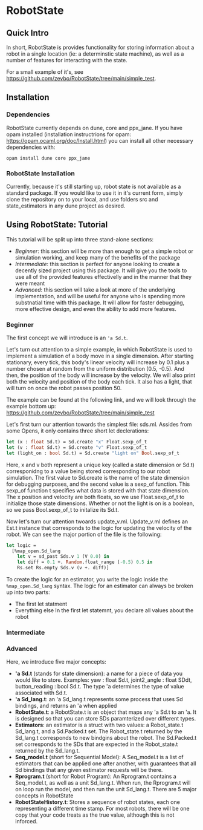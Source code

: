 # RobotState

## Quick Intro

In short, RobotState is provides functionality for storing information about a robot in a single location (ie: a determinstic state machine), as well as a number of features for interacting with the state.

For a small example of it's, see https://github.com/zevbo/RobotState/tree/main/simple_test.

## Installation

### Dependencies

RobotState currently depends on dune, core and ppx_jane. If you have opam installed (installation instructrions for opam: https://opam.ocaml.org/doc/Install.html) you can install all other necessary dependencies with:

```opam install dune core ppx_jane```

### RobotState Installation

Currently, because it's still starting up, robot state is not available as a standard package. If you would like to use it in it's current form, simply clone the repository on to your local, and use folders src and state_estimators in any dune project as desired.

## Using RobotState: Tutorial

This tutorial will be split up into three stand-alone sections:
- _Beginner_: this section will be more than enough to get a simple robot or simulation working, and keep many of the benefits of the package
- _Intermediate_: this section is perfect for anyone looking to create a decently sized project using this package. It will give you the tools to use all of the provided features effectivelly and in the manner that they were meant
- _Advanced_: this section will take a look at more of the underlying implementation, and will be useful for anyone who is spending more substnatial time with this package. It will allow for faster debugging, more effective design, and even the ability to add more features.

### Beginner

The first concept we will introduce is an ```'a Sd.t```. 

Let's turn out attention to a simple example, in which RobotState is used to implement a simulation of a body move in a single dimension. After starting stationary, every tick, this body's linear velocity will increase by 0.1 plus a number chosen at random from the uniform distribution (0.5, -0.5). And then, the position of the body will increase by the velocity. We will also print both the velocity and position of the body each tick. It also has a light, that will turn on once the robot passes position 50.

The example can be found at the following link, and we will look through the example bottom up: https://github.com/zevbo/RobotState/tree/main/simple_test

Let's first turn our attention towards the simplest file: sds.ml. Assides from some Opens, it only contains three short let declerations:
```Ocaml
let (x : float Sd.t) = Sd.create "x" Float.sexp_of_t
let (v : float Sd.t) = Sd.create "v" Float.sexp_of_t
let (light_on : bool Sd.t) = Sd.create "light on" Bool.sexp_of_t
```
Here, x and v both represent a unique key (called a state dimension or Sd.t) corresponidng to a value being stored corresponding to our robot simulation. The first value to Sd.create is the name of the state dimension for debugging purposes, and the second value is a sexp_of function. This sexp_of function t specifies what data is stored with that state dimension. The x position and velocity are both floats, so we use Float.sexp_of_t to initialize those state dimensions. Whether or not the light is on is a boolean, so we pass Bool.sexp_of_t to initalize its Sd.t.

Now let's turn our attention twoards update_v.ml. Update_v.ml defines an Est.t instance that corresponds to the logic for updating the velocity of the robot. We can see the major portion of the file is the following:
```Ocaml
let logic =
  [%map_open.Sd_lang
    let v = sd_past Sds.v 1 (V 0.0) in
    let diff = 0.1 +. Random.float_range (-0.5) 0.5 in
    Rs.set Rs.empty Sds.v (v +. diff)]
```
To create the logic for an estimator, you write the logic inside the ```%map_open.Sd_lang``` syntax. The logic for an estimator can always be broken up into two parts:
- The first let statment
- Everything else
In the first let statemnt, you declare all values about the robot
### Intermediate
### Advanced

Here, we introduce five major concepts:
- **'a Sd.t** (stands for state dimension): a name for a piece of data you would like to store. Examples: yaw : float Sd.t, joint2_angle : float SDdt, button_reading : bool Sd.t. The type 'a determines the type of value associated with Sd.t. 
- **'a Sd_lang.t**: an 'a Sd_lang.t represents some process that uses Sd bindings, and returns an 'a when applied
- **RobotState.t**: a RobotState.t is an object that maps any 'a Sd.t to an 'a. It is designed so that you can store SDs paramterized over different types.
- **Estimators**: an estimator is a struct with two values: a Robot_state.t Sd_lang.t, and a Sd.Packed.t set. The Robot_state.t returned by the Sd_lang.t corresponds to new bindgins about the robot. The Sd.Packed.t set corresponds to the SDs that are expected in the Robot_state.t returned by the Sd_lang.t.  
- **Seq_model.t** (short for Sequential Model): A Seq_model.t is a list of estimators that can be applied one after another, with guarantees that all Sd bindings that any given estimator requests will be there.
- **Rprogram.t** (short for Robot Program): An Rprogram.t contains a Seq_model.t, as well as a unit Sd_lang.t. When run, the Rprogram.t will on loop run the model, and then run the unit Sd_lang.t.
There are 5 major concepts in RobotState
- **RobotStateHistory.t**: Stores a sequence of robot states, each one representing a different time stamp. For most robots, there will be one copy that your code treats as the true value, although this is not inforced.
